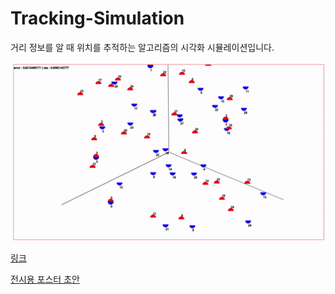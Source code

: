 # Tracking-Simulation

거리 정보를 알 때 위치를 추적하는 알고리즘의 시각화 시뮬레이션입니다.

![simulation gif](./etc/simulation.gif)

[링크](./simulation.html)

[전시용 포스터 초안](./etc/poster_draft.pdf)
